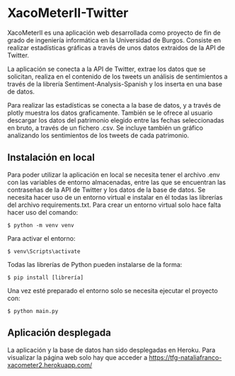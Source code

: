 # XacoMeterII-Twitter

XacoMeterII es una aplicación web desarrollada como proyecto de fin de grado de ingeniería informática en la Universidad de Burgos. Consiste en realizar estadísticas gráficas a través de unos datos extraidos de la API de Twitter.

La aplicación se conecta a la API de Twitter, extrae los datos que se solicitan, realiza en el contenido de los tweets un análisis de sentimientos a través de la librería Sentiment-Analysis-Spanish y los inserta en una base de datos.

Para realizar las estadísticas se conecta a la base de datos, y a través de plotly muestra los datos graficamente. También se le ofrece al usuario descargar los datos del patrimonio elegido entre las fechas seleccionadas en bruto, a través de un fichero .csv. Se incluye también un gráfico analizando los sentimientos de los tweets de cada patrimonio.

## Instalación en local
Para poder utilizar la aplicación en local se necesita tener el archivo .env con las variables de entorno almacenadas, entre las que se encuentran las contraseñas de la API de Twitter y los datos de la base de datos.
Se necesita hacer uso de un entorno virtual e instalar en él todas las librerías del archivo requirements.txt.
Para crear un entorno virtual solo hace falta hacer uso del comando:

    $ python -m venv venv

Para activar el entorno:

    $ venv\Scripts\activate

Todas las librerías de Python pueden instalarse de la forma:

    $ pip install [librería]

Una vez esté preparado el entorno solo se necesita ejecutar el proyecto con:

    $ python main.py  

## Aplicación desplegada

La aplicación y la base de datos han sido desplegadas en Heroku.
Para visualizar la página web solo hay que acceder a https://tfg-nataliafranco-xacometer2.herokuapp.com/
